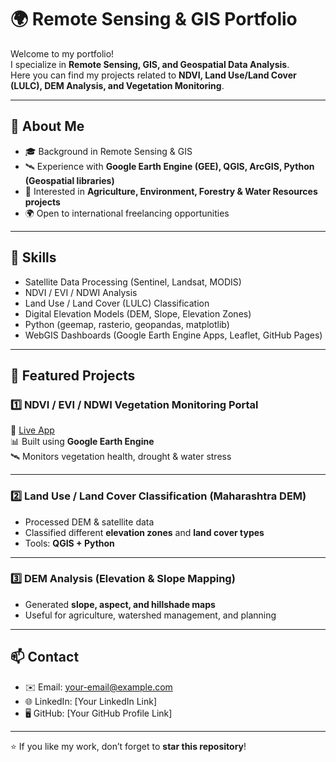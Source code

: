 # 🌍 Remote Sensing & GIS Portfolio  

Welcome to my portfolio!  
I specialize in **Remote Sensing, GIS, and Geospatial Data Analysis**.  
Here you can find my projects related to **NDVI, Land Use/Land Cover (LULC), DEM Analysis, and Vegetation Monitoring**.  

---

## 📌 About Me
- 🎓 Background in Remote Sensing & GIS  
- 🛰️ Experience with **Google Earth Engine (GEE), QGIS, ArcGIS, Python (Geospatial libraries)**  
- 🌱 Interested in **Agriculture, Environment, Forestry & Water Resources projects**  
- 🌍 Open to international freelancing opportunities  

---

## 🔑 Skills
- Satellite Data Processing (Sentinel, Landsat, MODIS)  
- NDVI / EVI / NDWI Analysis  
- Land Use / Land Cover (LULC) Classification  
- Digital Elevation Models (DEM, Slope, Elevation Zones)  
- Python (geemap, rasterio, geopandas, matplotlib)  
- WebGIS Dashboards (Google Earth Engine Apps, Leaflet, GitHub Pages)  

---

## 📂 Featured Projects

### 1️⃣ NDVI / EVI / NDWI Vegetation Monitoring Portal  
🔗 [Live App](https://your-link-here.com)  
📊 Built using **Google Earth Engine**  
🛰️ Monitors vegetation health, drought & water stress  

---

### 2️⃣ Land Use / Land Cover Classification (Maharashtra DEM)  
- Processed DEM & satellite data  
- Classified different **elevation zones** and **land cover types**  
- Tools: **QGIS + Python**  

---

### 3️⃣ DEM Analysis (Elevation & Slope Mapping)  
- Generated **slope, aspect, and hillshade maps**  
- Useful for agriculture, watershed management, and planning  

---

## 📫 Contact
- ✉️ Email: your-email@example.com  
- 🌐 LinkedIn: [Your LinkedIn Link]  
- 🖥️ GitHub: [Your GitHub Profile Link]  

---

⭐ If you like my work, don’t forget to **star this repository**!

